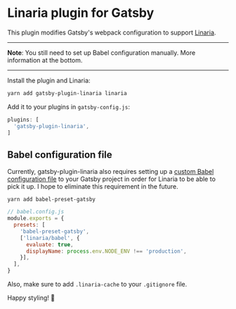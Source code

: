 # Linaria plugin for Gatsby

This plugin modifies Gatsby's webpack configuration to support [Linaria][].

---

**Note**: You still need to set up Babel configuration manually. More information at the bottom.

---

Install the plugin and Linaria:

```sh
yarn add gatsby-plugin-linaria linaria
```

Add it to your plugins in `gatsby-config.js`:

```js
plugins: [
  'gatsby-plugin-linaria',
]
```

## Babel configuration file

Currently, gatsby-plugin-linaria also requires setting up a [custom Babel configuration file][custom-babel-config] to your Gatsby project in order for Linaria to be able to pick it up. I hope to eliminate this requirement in the future.

```
yarn add babel-preset-gatsby
```

```js
// babel.config.js
module.exports = {
  presets: [
    'babel-preset-gatsby',
    ['linaria/babel', {
      evaluate: true,
      displayName: process.env.NODE_ENV !== 'production',
    }],
  ],
}
```

Also, make sure to add `.linaria-cache` to your `.gitignore` file.

Happy styling! :art:

[Linaria]: https://github.com/callstack/linaria
[custom-babel-config]: https://www.gatsbyjs.org/docs/babel/#how-to-use-a-custom-babelrc-file
[Babel preset]: https://github.com/callstack/linaria/blob/master/docs/BABEL_PRESET.md
